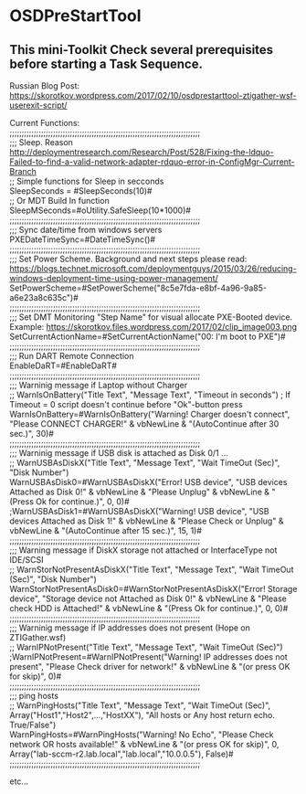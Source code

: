 # OSDPreStartTool

## This mini-Toolkit Check several prerequisites before starting a Task Sequence.


Russian Blog Post: https://skorotkov.wordpress.com/2017/02/10/osdprestarttool-ztigather-wsf-userexit-script/

Current Functions:  
;;;;;;;;;;;;;;;;;;;;;;;;;;;;;;;;;;;;;;;;;;;;;;;;;;;;;;;;;;;;;;;;;;;;;;;;;;;;;;;  
;;; Sleep. Reason http://deploymentresearch.com/Research/Post/528/Fixing-the-ldquo-Failed-to-find-a-valid-network-adapter-rdquo-error-in-ConfigMgr-Current-Branch  
;; Simple functions for Sleep in secconds  
SleepSeconds = #SleepSeconds(10)#  
;; Or MDT Build In function  
SleepMSeconds=#oUtility.SafeSleep(10*1000)#  
;;;;;;;;;;;;;;;;;;;;;;;;;;;;;;;;;;;;;;;;;;;;;;;;;;;;;;;;;;;;;;;;;;;;;;;;;;;;;;;  
;;; Sync date/time from windows servers  
PXEDateTimeSync=#DateTimeSync()#  
;;;;;;;;;;;;;;;;;;;;;;;;;;;;;;;;;;;;;;;;;;;;;;;;;;;;;;;;;;;;;;;;;;;;;;;;;;;;;;;  
;;; Set Power Scheme. Background and next steps please read: https://blogs.technet.microsoft.com/deploymentguys/2015/03/26/reducing-windows-deployment-time-using-power-management/  
SetPowerScheme=#SetPowerScheme("8c5e7fda-e8bf-4a96-9a85-a6e23a8c635c")#  
;;;;;;;;;;;;;;;;;;;;;;;;;;;;;;;;;;;;;;;;;;;;;;;;;;;;;;;;;;;;;;;;;;;;;;;;;;;;;;;  
;;; Set DMT Monitoring "Step Name" for visual allocate PXE-Booted device. Example: https://skorotkov.files.wordpress.com/2017/02/clip_image003.png  
SetCurrentActionName=#SetCurrentActionName("00: I'm boot to PXE")#  
;;;;;;;;;;;;;;;;;;;;;;;;;;;;;;;;;;;;;;;;;;;;;;;;;;;;;;;;;;;;;;;;;;;;;;;;;;;;;;;  
;;; Run DART Remote Connection  
EnableDaRT=#EnableDaRT#  
;;;;;;;;;;;;;;;;;;;;;;;;;;;;;;;;;;;;;;;;;;;;;;;;;;;;;;;;;;;;;;;;;;;;;;;;;;;;;;;  
;;; Warninig message if Laptop without Charger  
;; WarnIsOnBattery("Title Text", "Message Text", "Timeout in seconds") ; If Timeout = 0 script doesn't continue before "Ok"-button press  
WarnIsOnBattery=#WarnIsOnBattery("Warning! Charger doesn't connect", "Please CONNECT CHARGER!" & vbNewLine & "(AutoContinue after 30 sec.)", 30)#  
;;;;;;;;;;;;;;;;;;;;;;;;;;;;;;;;;;;;;;;;;;;;;;;;;;;;;;;;;;;;;;;;;;;;;;;;;;;;;;;  
;;; Warninig message if USB disk is attached as Disk 0/1 ...  
;; WarnUSBAsDiskX("Title Text", "Message Text", "Wait TimeOut (Sec)", "Disk Number")  
WarnUSBAsDisk0=#WarnUSBAsDiskX("Error! USB device", "USB devices Attached as Disk 0!" & vbNewLine & "Please Unplug" & vbNewLine & "(Press Ok for continue.)", 0, 0)#  
;WarnUSBAsDisk1=#WarnUSBAsDiskX("Warning! USB device", "USB devices Attached as Disk 1!" & vbNewLine & "Please Check or Unplug" & vbNewLine & "(AutoContinue after 15 sec.)", 15, 1)#  
;;;;;;;;;;;;;;;;;;;;;;;;;;;;;;;;;;;;;;;;;;;;;;;;;;;;;;;;;;;;;;;;;;;;;;;;;;;;;;;  
;;; Warning message if DiskX storage not attached or InterfaceType not IDE/SCSI  
;; WarnStorNotPresentAsDiskX("Title Text", "Message Text", "Wait TimeOut (Sec)", "Disk Number")  
WarnStorNotPresentAsDisk0=#WarnStorNotPresentAsDiskX("Error! Storage device", "Storage device not Attached as Disk 0!" & vbNewLine & "Please check HDD is Attached!" & vbNewLine & "(Press Ok for continue.)", 0, 0)#  
;;;;;;;;;;;;;;;;;;;;;;;;;;;;;;;;;;;;;;;;;;;;;;;;;;;;;;;;;;;;;;;;;;;;;;;;;;;;;;;  
;;; Warninig message if IP addresses does not present (Hope on ZTIGather.wsf)  
;; WarnIPNotPresent("Title Text", "Message Text", "Wait TimeOut (Sec)")  
;WarnIPNotPresent=#WarnIPNotPresent("Warning! IP addresses does not present", "Please Check driver for network!" & vbNewLine & "(or press OK for skip)", 0)#  
;;;;;;;;;;;;;;;;;;;;;;;;;;;;;;;;;;;;;;;;;;;;;;;;;;;;;;;;;;;;;;;;;;;;;;;;;;;;;;;  
;;; ping hosts  
;; WarnPingHosts("Title Text", "Message Text", "Wait TimeOut (Sec)", Array("Host1","Host2",...,"HostXX"), "All hosts or Any host return echo. True/False")  
WarnPingHosts=#WarnPingHosts("Warning! No Echo", "Please Check network OR hosts available!" & vbNewLine & "(or press OK for skip)", 0, Array("lab-sccm-r2.lab.local","lab.local","10.0.0.5"), False)#  
;;;;;;;;;;;;;;;;;;;;;;;;;;;;;;;;;;;;;;;;;;;;;;;;;;;;;;;;;;;;;;;;;;;;;;;;;;;;;;;  


etc...